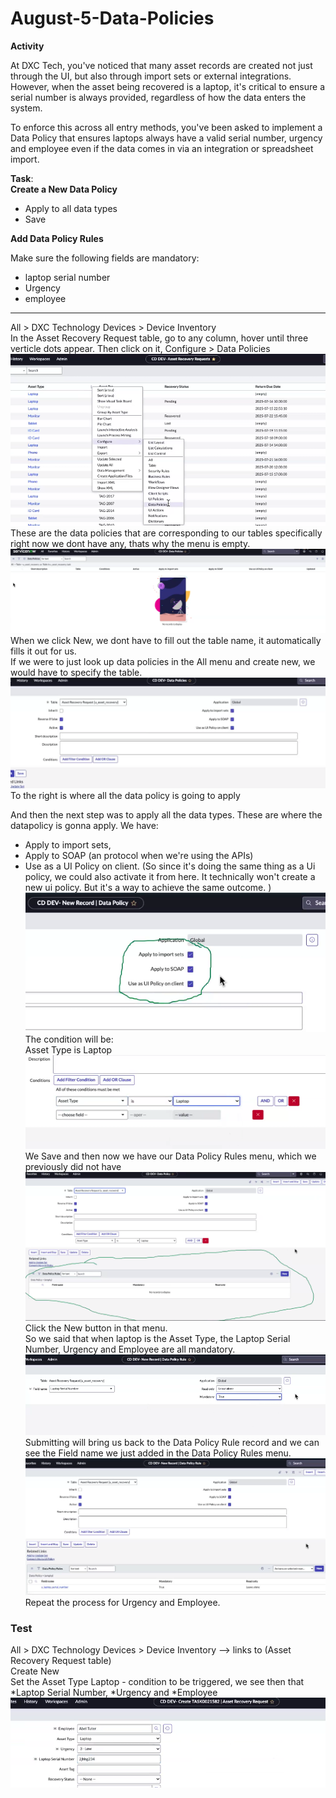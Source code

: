 # August-5-Data-Policies

**Activity** <br>

At DXC Tech, you've noticed that many asset records are created not just through the UI, but also through import sets or external integrations. However, when the asset being recovered is a laptop, it's critical to ensure a serial number is always provided, regardless of how the data enters the system. <br>

To enforce this across all entry methods, you've been asked to implement a Data Policy that ensures laptops always have a valid serial number, urgency and employee even if the data comes in via an integration or spreadsheet import.<br>

**Task**: <br>
**Create a New Data Policy** <br>
- Apply to all data types
- Save <br>

**Add Data Policy Rules** <br>

Make sure the following fields are mandatory:
- laptop serial number
- Urgency
- employee

---

All > DXC Technology Devices > Device Inventory <br>
In the Asset Recovery Request table, go to any column, hover until three verticle dots appear. Then click on it, Configure > Data Policies <br>
![](https://github.com/CodeWithLuwam/August-5-Data-Policies/blob/main/Images/Configure%20Data%20Policies.png?raw=true) <br>
These are the data policies that are corresponding to our tables specifically <br>
right now we dont have any, thats why the menu is empty. <br>
![](https://github.com/CodeWithLuwam/August-5-Data-Policies/blob/main/Images/Data%20Policies%20in%20Current%20Table.png?raw=true) <br>
When we click New, we dont have to fill out the table name, it automatically fills it out for us. <br>
If we were to just look up data policies in the All menu and create new, we would have to specify the table. <br>
![](https://github.com/CodeWithLuwam/August-5-Data-Policies/blob/main/Images/Auto%20Populated%20Table%20Name.png?raw=true) <br>
To the right is where all the data policy is going to apply

And then the next step was to apply all the data types.  These are where the datapolicy is gonna apply. We have: <br> 
- Apply to import sets,
- Apply to SOAP (an protocol when we're using the APIs)
- Use as a UI Policy on client. (So since it's doing the same thing as a Ui policy, we could also activate it from here. It technically won't create a new ui policy. But it's a way to achieve the same outcome. ) <br>
![](https://github.com/CodeWithLuwam/August-5-Data-Policies/blob/main/Images/Apply%20to%20import%20sets%20Apply%20to%20SOAP%20Uses%20as%20UI%20Policy%20on%20client.png?raw=true)  <br>
The condition will be: <br>
Asset Type is Laptop <br>
![](https://github.com/CodeWithLuwam/August-5-Data-Policies/blob/main/Images/Condition%20Asset%20Type%20is%20Laptop.png?raw=true) <br>
We Save and then now we have our Data Policy Rules menu, which we previously did not have <br>
![](https://github.com/CodeWithLuwam/August-5-Data-Policies/blob/main/Images/Data%20Policy%20Rules%20Menu%20Appears.png?raw=true) <br>
Click the New button in that menu. <br>
So we said that when laptop is the Asset Type, the Laptop Serial Number, Urgency and Employee are all mandatory.
![](https://github.com/CodeWithLuwam/August-5-Data-Policies/blob/main/Images/Pick%20Field%20Name%20Laptop%20Serial%20Number.png?raw=true) <br>
Submitting will bring us back to the Data Policy Rule record and we can see the Field name we just added in the Data Policy Rules menu. <br>
![](https://github.com/CodeWithLuwam/August-5-Data-Policies/blob/main/Images/Confirm%20New%20Field%20Name%20Added.png?raw=true) <br>
Repeat the process for Urgency and Employee. <br>

### Test

All  > DXC Technology Devices > Device Inventory --> links to (Asset Recovery Request table) <br>
Create New <br>
Set the Asset Type Laptop - condition to be triggered, we see then that *Laptop Serial Number, *Urgency and *Employee <br>
![](https://github.com/CodeWithLuwam/August-5-Data-Policies/blob/main/Images/Asset%20Type%20Triggers%20Madatory%20Fields.png?raw=true) <br>

